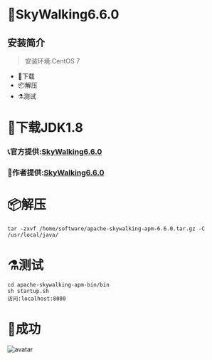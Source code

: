 # 📡SkyWalking6.6.0
## 安装简介
> 安装环境:CentOS 7
- 🚬下载
- 📦解压
- ⚗测试
# 🚬下载JDK1.8
 ###  📞官方提供:[SkyWalking6.6.0](https://archive.apache.org/dist/skywalking/6.6.0/)
 ###  🤝作者提供:[SkyWalking6.6.0](https://shushun.oss-cn-shenzhen.aliyuncs.com/software/apache-skywalking-apm-6.6.0.tar.gz)
# 📦解压   
    tar -zxvf /home/software/apache-skywalking-apm-6.6.0.tar.gz -C /usr/local/java/
# ⚗测试
    cd apache-skywalking-apm-bin/bin    
    sh startup.sh
    访问:localhost:8080
# 🌈成功
   ![avatar](https://shushun.oss-cn-shenzhen.aliyuncs.com/success-image/QQ%E6%88%AA%E5%9B%BE20200819182330.png)
        
